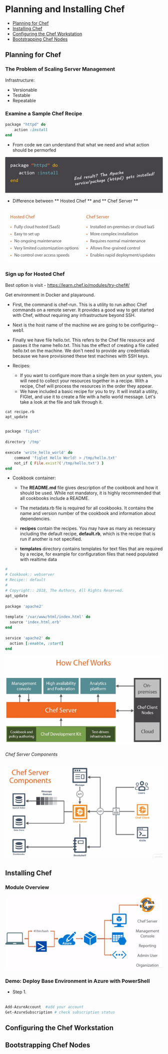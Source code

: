 #  Planning and Installing Chef
- [Planning for Chef](#planning-for-chef)
- [Installing Chef](#installing-chef)
- [Configuring the Chef Workstation](#configuring-the-chef-workstation)
- [Bootstrapping Chef Nodes](#bootstrapping-chef-nodes)

## Planning for Chef
### The Problem of Scaling Server Management

Infrastructure:
* Versionable
* Testable
* Repeatable

### Examine a Sample Chef Recipe
```ruby
package "httpd" do
    action :install
end
```

* From code we can understand that what we need and what action should be permorfed

![img](https://github.com/Bes0n/pluralsight/blob/master/chef/images/img1.JPG)

* Difference between ** Hosted Chef ** and ** Chef Server **

![img](https://github.com/Bes0n/pluralsight/blob/master/chef/images/img2.JPG)

### Sign up for Hosted Chef
Best option is visit - https://learn.chef.io/modules/try-chef#/

Get environment in Docker and playaround. 

*  First, the command is chef-run. This is a utility to run adhoc Chef commands on a remote server. It provides a good way to get started with Chef, without requiring any infrastructure beyond SSH.

* Next is the host name of the machine we are going to be configuring--web1.

* Finally we have file hello.txt. This refers to the Chef file resource and passes it the name hello.txt. This has the effect of creating a file called hello.txt on the machine. We don't need to provide any credentials because we have provisioned these test machines with SSH keys.

* Recipes:
  * If you want to configure more than a single item on your system, you will need to collect your resources together in a recipe. With a recipe, Chef will process the resources in the order they appear.
  * We have included a basic recipe for you to try. It will install a utility, FIGlet, and use it to create a file with a hello world message. Let's take a look at the file and talk through it.

```
cat recipe.rb
apt_update
```

```ruby

package 'figlet'
 
directory '/tmp'
 
execute 'write_hello_world' do
    command 'figlet Hello World! > /tmp/hello.txt'
    not_if { File.exist?('/tmp/hello.txt') }
end
```

* Cookbook container:
  * The **README.md** file gives description of the cookbook and how it should be used. While not mandatory, it is highly recommended that all cookbooks include a README.

  * The metadata.rb file is required for all cookbooks. It contains the name and version number of the cookbook and information about dependencies. 

  * **recipes** contain the recipes. You may have as many as necessary including the default recipe, **default.rb**, which is the recipe that is run if another is not specified.
  
  * **templates** directory contains templates for text files that are required by a recipe, for example for configuration files that need populated with realtime data


```ruby
#
# Cookbook:: webserver
# Recipe:: default
#
# Copyright:: 2018, The Authors, All Rights Reserved.
apt_update
 
package 'apache2'
 
template '/var/www/html/index.html' do
  source 'index.html.erb'
end
 
service 'apache2' do
  action [:enable, :start]
end

```

![img](https://github.com/Bes0n/pluralsight/blob/master/chef/images/img3.JPG)

###### Chef Server Components

![img](https://github.com/Bes0n/pluralsight/blob/master/chef/images/img4.JPG)

## Installing Chef 
### Module Overview 

![img](https://github.com/Bes0n/pluralsight/blob/master/chef/images/img5.JPG)

### Demo: Deploy Base Environment in Azure with PowerShell

* Step 1. 
```powershell

Add-AzureAccount  #add your account
Get-AzureSubscription # check subscription status

```


 ## Configuring the Chef Workstation

 ## Bootstrapping Chef Nodes